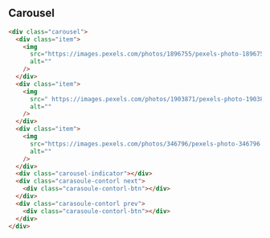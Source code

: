 ## Carousel

```html
<div class="carousel">
  <div class="item">
    <img
      src="https://images.pexels.com/photos/1896755/pexels-photo-1896755.jpeg?auto=compress&cs=tinysrgb&dpr=2&w=500"
      alt=""
    />
  </div>
  <div class="item">
    <img
      src=" https://images.pexels.com/photos/1903871/pexels-photo-1903871.jpeg?auto=compress&cs=tinysrgb&dpr=2&h=750&w=1260"
      alt=""
    />
  </div>
  <div class="item">
    <img
      src="https://images.pexels.com/photos/346796/pexels-photo-346796.jpeg?auto=compress&cs=tinysrgb&dpr=2&w=500"
      alt=""
    />
  </div>
  <div class="carousel-indicator"></div>
  <div class="carasoule-contorl next">
    <div class="carasoule-contorl-btn"></div>
  </div>
  <div class="carasoule-contorl prev">
    <div class="carasoule-contorl-btn"></div>
  </div>
</div>
```

<div class="carousel">
   <div class="item">
      <img
         src="https://images.pexels.com/photos/1896755/pexels-photo-1896755.jpeg?auto=compress&cs=tinysrgb&dpr=2&w=500"
         alt=""
         />
   </div>
   <div class="item">
      <img
         src=" https://images.pexels.com/photos/1903871/pexels-photo-1903871.jpeg?auto=compress&cs=tinysrgb&dpr=2&h=750&w=1260"
         alt=""
         />
   </div>
   <div class="item">
      <img
         src="https://images.pexels.com/photos/346796/pexels-photo-346796.jpeg?auto=compress&cs=tinysrgb&dpr=2&w=500"
         alt=""
         />
   </div>
   <div class="carousel-indicator"></div>
   <div class="carasoule-contorl next">
      <div class="carasoule-contorl-btn"></div>
   </div>
   <div class="carasoule-contorl prev">
      <div class="carasoule-contorl-btn"></div>
   </div>
</div>
